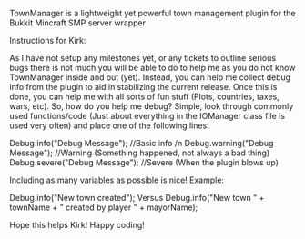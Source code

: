 TownManager is a lightweight yet powerful town management plugin for the Bukkit Mincraft SMP server wrapper

Instructions for Kirk:

As I have not setup any milestones yet, or any tickets to outline serious bugs there is not much you will be able to do to help me as you do not know TownManager inside and out (yet). Instead, you can help me collect debug info from the plugin to aid in stabilizing the current release. Once this is done, you can help me with all sorts of fun stuff (Plots, countries, taxes, wars, etc). So, how do you help me debug? Simple, look through commonly used functions/code (Just about everything in the IOManager class file is used very often) and place one of the following lines:

Debug.info("Debug Message"); //Basic info /n
Debug.warning("Debug Message"); //Warning (Something happened, not always a bad thing)
Debug.severe("Debug Message"); //Severe (When the plugin blows up)

Including as many variables as possible is nice! Example:

Debug.info("New town created");
Versus
Debug.info("New town " + townName + " created by player " + mayorName);

Hope this helps Kirk! Happy coding!